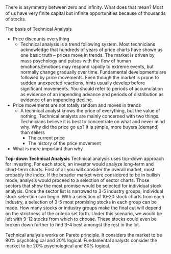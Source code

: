 There is asymmetry between zero and inﬁnity. What does that mean? Most of us have very ﬁnite capital but inﬁnite opportunities because of thousands of stocks.

The basis of Technical Analysis
* Price discounts everything
	* Technical analysis is a trend following system. Most technicians acknowledge that hundreds of years of price charts have shown us one basic truth – prices move in trends. The market is driven by mass psychology and pulses with the ﬂow of human emotions.Emotions may respond rapidly to extreme events, but normally change gradually over time. Fundamental developments are followed by price movements. Even though the market is prone to sudden unexpected reactions, hints usually develop before signiﬁcant movements. You should refer to periods of accumulation as evidence of an impending advance and periods of distribution as evidence of an impending decline.
* Price movements are not totally random and moves in trends
	* A technical analyst knows the price of everything, but the value of nothing, Technical analysts are mainly concerned with two things. Technicians believe it is best to concentrate on what and never mind why. Why did the price go up? It is simple, more buyers (demand) than sellers
		* The current price
		* The history of the price movement
* What is more important than why


**Top-down Technical Analysis**
Technical analysis uses top-down approach for investing. For each stock, an investor would analyze long-term and short-term charts. First of all you will consider the overall market, most probably the index. If the broader market were considered to be in bullish mode, analysis would proceed to a selection of sector charts. Those sectors that show the most promise would be selected for individual stock analysis. Once the sector list is narrowed to 3-5 industry groups, individual stock selection can begin. With a selection of 10-20 stock charts from each industry, a selection of 3-5 most promising stocks in each group can be made. How many stocks or industry groups make the ﬁnal cut will depend on the strictness of the criteria set forth. Under this scenario, we would be left with 9-12 stocks from which to choose. These stocks could even be broken down further to ﬁnd 3-4 best amongst the rest in the lot.

Technical analysis works on Pareto principle. It considers the market to be 80% psychological and 20% logical. Fundamental analysts consider the market to be 20% psychological and 80% logical.